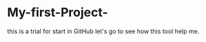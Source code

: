 My-first-Project-
=================
this is a trial for start in GitHub let's go to see how this tool help me.
